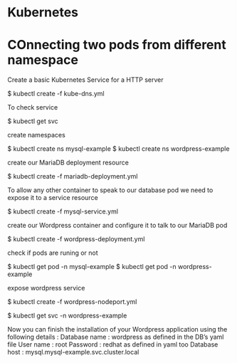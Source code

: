# Kubernetes

# COnnecting two pods from different namespace 


Create a basic Kubernetes Service for a HTTP server

$ kubectl create -f kube-dns.yml

To check service 

$ kubectl get svc 

create namespaces

$ kubectl create ns mysql-example
$ kubectl create ns wordpress-example

create our MariaDB deployment resource

$ kubectl create -f mariadb-deployment.yml

To allow any other container to speak to our database pod we need to expose it to a service resource

$ kubectl create -f mysql-service.yml

create our Wordpress container and configure it to talk to our MariaDB pod

$ kubectl create -f wordpress-deployment.yml

check if pods are runing or not

$ kubectl get pod -n mysql-example
$ kubectl get pod -n wordpress-example

expose wordpress service

$ kubectl create -f wordpress-nodeport.yml

$ kubectl get svc  -n wordpress-example


Now you can finish the installation of your Wordpress application using the following details :
Database name : wordpress as defined in the DB’s yaml file
User name : root
Password : redhat as defined in yaml too
Database host : mysql.mysql-example.svc.cluster.local

